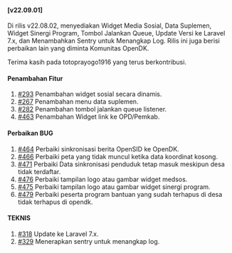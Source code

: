 #### [v22.09.01]

Di rilis v22.08.02, menyediakan Widget Media Sosial, Data Suplemen, Widget Sinergi Program, Tombol Jalankan Queue, Update Versi ke Laravel 7.x, dan Menambahkan Sentry untuk Menangkap Log. Rilis ini juga berisi perbaikan lain yang diminta Komunitas OpenDK.

Terima kasih pada totoprayogo1916 yang terus berkontribusi.

#### Penambahan Fitur
1. [#293](https://github.com/OpenSID/OpenDK/issues/293) Penambahan widget sosial secara dinamis.
2. [#267](https://github.com/OpenSID/OpenDK/issues/267) Penambahan menu data suplemen.
3. [#282](https://github.com/OpenSID/OpenDK/issues/282) Penambahan tombol jalankan queue listener.
4. [#463](https://github.com/OpenSID/OpenDK/issues/463) Penambahan Widget link ke OPD/Pemkab.

#### Perbaikan BUG
1. [#464](https://github.com/OpenSID/OpenDK/issues/464) Perbaiki sinkronisasi berita OpenSID ke OpenDK.
2. [#466](https://github.com/OpenSID/OpenDK/issues/466) Perbaiki peta yang tidak muncul ketika data koordinat kosong.
3. [#471](https://github.com/OpenSID/OpenDK/issues/471) Perbaiki Data sinkronisasi penduduk tetap masuk meskipun desa tidak terdaftar.
4. [#476](https://github.com/OpenSID/OpenDK/issues/476) Perbaiki tampilan logo atau gambar widget medsos.
5. [#475](https://github.com/OpenSID/OpenDK/issues/475) Perbaiki tampilan logo atau gambar widget sinergi program.
6. [#479](https://github.com/OpenSID/OpenDK/issues/479) Perbaiki peserta program bantuan yang sudah terhapus di desa tidak terhapus di opendk.


#### TEKNIS

1. [#318](https://github.com/OpenSID/OpenDK/pull/318) Update ke Laravel 7.x.
2. [#329](https://github.com/OpenSID/OpenDK/issues/329) Menerapkan sentry untuk menangkap log.
